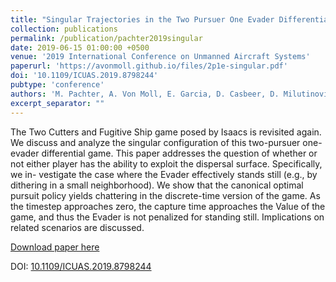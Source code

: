 ```yaml
---
title: "Singular Trajectories in the Two Pursuer One Evader Differential Game"
collection: publications
permalink: /publication/pachter2019singular
date: 2019-06-15 01:00:00 +0500
venue: '2019 International Conference on Unmanned Aircraft Systems'
paperurl: 'https://avonmoll.github.io/files/2p1e-singular.pdf'
doi: '10.1109/ICUAS.2019.8798244'
pubtype: 'conference'
authors: 'M. Pachter, A. Von Moll, E. Garcia, D. Casbeer, D. Milutinović'
excerpt_separator: ""
---
```

The Two Cutters and Fugitive Ship game posed by Isaacs is revisited again. We discuss and analyze the singular configuration of this two-pursuer one-evader differential game. This paper addresses the question of whether or not either player has the ability to exploit the dispersal surface. Specifically, we in- vestigate the case where the Evader effectively stands still (e.g., by dithering in a small neighborhood). We show that the canonical optimal pursuit policy yields chattering in the discrete-time version of the game. As the timestep approaches zero, the capture time approaches the Value of the game, and thus the Evader is not penalized for standing still. Implications on related scenarios are discussed.

[Download paper here](https://avonmoll.github.io/files/2p1e-singular.pdf)

DOI: [10.1109/ICUAS.2019.8798244](https://doi.org/10.1109/ICUAS.2019.8798244)